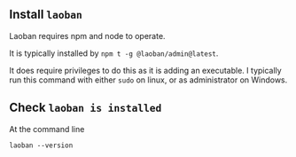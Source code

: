
## Install `laoban`

Laoban requires npm and node to operate. 

It is typically installed by `npm t -g @laoban/admin@latest`.

It does require privileges to do this as it is adding an executable. I typically
run this command with either `sudo` on linux, or as administrator on Windows.

## Check `laoban is installed`

At the command line
```shell
laoban --version
```
